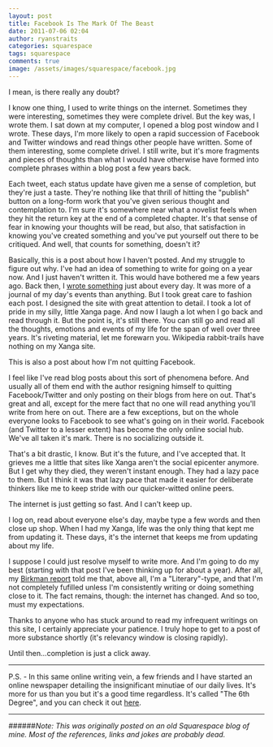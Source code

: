 ```yaml
---
layout: post
title: Facebook Is The Mark Of The Beast
date: 2011-07-06 02:04
author: ryanstraits
categories: squarespace
tags: squarespace
comments: true
image: /assets/images/squarespace/facebook.jpg
---
```


I mean, is there really any doubt?

I know one thing, I used to write things on the internet. Sometimes they were interesting, sometimes they were complete drivel. But the key was, I wrote them. I sat down at my computer, I opened a blog post window and I wrote.
These days, I'm more likely to open a rapid succession of Facebook and Twitter windows and read things other people have written. Some of them interesting, some complete drivel. I still write, but it's more fragments and pieces of thoughts than what I would have otherwise have formed into complete phrases within a blog post a few years back.

Each tweet, each status update have given me a sense of completion, but they're just a taste. They're nothing like that thrill of hitting the "publish" button on a long-form work that you've given serious thought and contemplation to. I'm sure it's somewhere near what a novelist feels when they hit the return key at the end of a completed chapter. It's that sense of fear in knowing your thoughts will be read, but also, that satisfaction in knowing you've created something and you've put yourself out there to be critiqued. And well, that counts for something, doesn't it?

Basically, this is a post about how I haven't posted. And my struggle to figure out why. I've had an idea of something to write for going on a year now. And I just haven't written it. This would have bothered me a few years ago. Back then, I <a href="http://bluestarmorning.xanga.com/" target="_blank">wrote something</a> just about every day. It was more of a journal of my day's events than anything. But I took great care to fashion each post. I designed the site with great attention to detail. I took a lot of pride in my silly, little Xanga page. And now I laugh a lot when I go back and read through it. But the point is, it's still there. You can still go and read all the thoughts, emotions and events of my life for the span of well over three years. It's riveting material, let me forewarn you. Wikipedia rabbit-trails have nothing on my Xanga site.

This is also a post about how I'm not quitting Facebook.

I feel like I've read blog posts about this sort of phenomena before. And usually all of them end with the author resigning himself to quitting Facebook/Twitter and only posting on their blogs from here on out. That's great and all, except for the mere fact that no one will read anything you'll write from here on out. There are a few exceptions, but on the whole everyone looks to Facebook to see what's going on in their world. Facebook (and Twitter to a lesser extent) has become the only online social hub. We've all taken it's mark. There is no socializing outside it.

That's a bit drastic, I know. But it's the future, and I've accepted that. It grieves me a little that sites like Xanga aren't the social epicenter anymore. But I get why they died, they weren't instant enough. They had a lazy pace to them. But I think it was that lazy pace that made it easier for deliberate thinkers like me to keep stride with our quicker-witted online peers.

The internet is just getting so fast. And I can't keep up.

I log on, read about everyone else's day, maybe type a few words and then close up shop. When I had my Xanga, life was the only thing that kept me from updating it. These days, it's the internet that keeps me from updating about my life.

I suppose I could just resolve myself to write more. And I'm going to do my best (starting with that post I've been thinking up for about a year). After all, my <a href="http://www.birkman.com/birkmanMethod/whatIsTheBirkmanMethod.php" target="_blank">Birkman report</a> told me that, above all, I'm a "Literary"-type, and that I'm not completely fufilled unless I'm consistently writing or doing something close to it. The fact remains, though: the internet has changed. And so too, must my expectations.

Thanks to anyone who has stuck around to read my infrequent writings on this site, I certainly appreciate your patience. I truly hope to get to a post of more substance shortly (it's relevancy window is closing rapidly).

Until then...completion is just a click away.

---

P.S. - In this same online writing vein, a few friends and I have started an online newspaper detailing the insignificant minutiae of our daily lives. It's more for us than you but it's a good time regardless. It's called "The 6th Degree", and you can check it out <a href="http://www.the-6th-degree.com/" target="_blank">here</a>.

---

######*Note: This was originally posted on an old Squarespace blog of mine. Most of the references, links and jokes are probably dead.*

